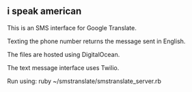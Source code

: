 <h2>i speak american</h2>

This is an SMS interface for Google Translate.

Texting the phone number returns the message sent in English.

The files are hosted using DigitalOcean.

The text message interface uses Twilio.


Run using:
ruby ~/smstranslate/smstranslate_server.rb